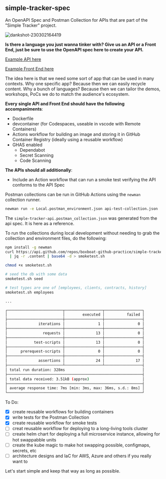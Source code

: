 ## simple-tracker-spec

An OpenAPI Spec and Postman Collection for APIs that are part of the "Simple Tracker" project. 

![dankshot-230302164419](https://user-images.githubusercontent.com/64292041/222576744-a65c44ee-b113-4ff6-8e68-86a9e9bf51c2.png)

__Is there a language you just wanna tinker with? Give us an API or a Front End, just be sure to use the OpenAPI spec here to create your API.__ 

[Example API here](https://github.com/boxboat-github-practice/simple-tracker-express-api)

[Example Front End here](https://github.com/boxboat-github-practice/simple-tracker-express-web)

The idea here is that we need some sort of app that can be used in many contexts. Why one specific app? Because then we can easily recycle content. Why a bunch of languages? Because then we can tailor the demos, workshops, PoCs we do to match the audience's ecosystem.

__Every single API and Front End should have the following accompaniments__:
- Dockerfile
- devcontainer (for Codespaces, useable in vscode with Remote Containers)
- Actions workflow for building an image and storing it in GitHub Container Registry (ideally using a reusable workflow)
- GHAS enabled
  - Dependabot
  - Secret Scanning
  - Code Scanning

__The APIs should all additionally__:
- Include an Action workflow that can run a smoke test verifying the API conforms to the API Spec

Postman collections can be run in GitHub Actions using the `newman` collection runner. 

```bash
newman run -e Local.postman_environment.json api-test-collection.json
```

The `simple-tracker-api.postman_collection.json` was generated from the api spec. It is here as a reference.

To run the collections during local development without needing to grab the collection and environment files, do the following:
```bash
npm install -g newman
curl https://api.github.com/repos/boxboat-github-practice/simple-tracker-spec/contents/smoketest.sh \
  | jq -r .content | base64 -d > smoketest.sh

chmod +x smoketest.sh

# seed the db with some data
smoketest.sh seed

# test types are one of [employees, clients, contracts, history]
smoketest.sh employees

...

┌─────────────────────────┬─────────────────┬─────────────────┐
│                         │        executed │          failed │
├─────────────────────────┼─────────────────┼─────────────────┤
│              iterations │               1 │               0 │
├─────────────────────────┼─────────────────┼─────────────────┤
│                requests │              13 │               0 │
├─────────────────────────┼─────────────────┼─────────────────┤
│            test-scripts │              13 │               0 │
├─────────────────────────┼─────────────────┼─────────────────┤
│      prerequest-scripts │               0 │               0 │
├─────────────────────────┼─────────────────┼─────────────────┤
│              assertions │              24 │              17 │
├─────────────────────────┴─────────────────┴─────────────────┤
│ total run duration: 328ms                                   │
├─────────────────────────────────────────────────────────────┤
│ total data received: 3.51kB (approx)                        │
├─────────────────────────────────────────────────────────────┤
│ average response time: 7ms [min: 3ms, max: 36ms, s.d.: 8ms] │
└─────────────────────────────────────────────────────────────┘
```

To Do:
- [x] create reusable workflows for building containers
- [x] write tests for the Postman Collection
- [x] create reusable workflow for smoke tests
- [ ] creat reusable workflow for deploying to a long-living tools cluster 
- [ ] create helm chart for deploying a full microservice instance, allowing for hot swappabble units
- [ ] create the kube magic to make hot swapping possible, configmaps, secrets, etc
- [ ] architecture designs and IaC for AWS, Azure and others if you really want to

Let's start simple and keep that way as long as possible.
<!---
```mermaid
mindmap
  root((Simple Tracker))
    API
      Java
      ::icon(fa-brands fa-java)
      dotnet
      ::icon(fa-brands fa-microsoft)
      JavaScript
      ::icon(fa-brands fa-js)
      python
      ::icon(fa-brands fa-python)
    Front End
      React
      ::icon(fa-brands fa-react)
      dotnet
      ::icon(fa-brands fa-microsoft)
      python
      ::icon(fa-brands fa-python)
      Java
      ::icon(fa-brands fa-java)
    DB
      SQL Server
      ::icon(fa-brands fa-microsoft)
      Oracle SQL
      PostgresSQL
```
--->

